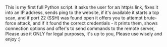 This is my first full Python script.
it asks the user for aמ http/s link, fixes it into an IP address, sends ping to the website, if it's available it starts a tcp scan, and if port 22 (SSH) was found open it offers you to attempt brute-force attack, and if it found the correct credentials - it prints them, shows connection options and offer's to send commands to the remote server, Please use it ONLY for legal purposes, it's up to you, Please use wisely and enjoy :)

<!---
Eliran789/Eliran789 is a ✨ special ✨ repository because its `README.md` (this file) appears on your GitHub profile.
You can click the Preview link to take a look at your changes.
--->
